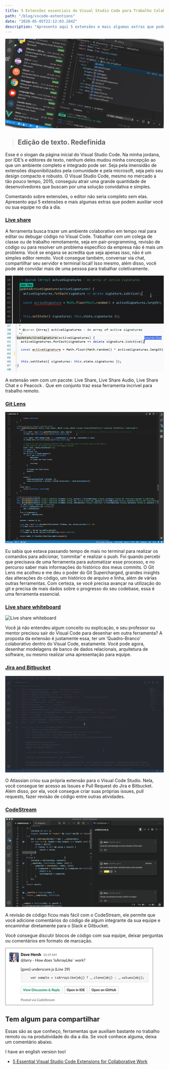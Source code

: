 ```yaml
---
title: 5 Extensões essenciais do Visual Studio Code para Trabalho Colaborativo
path: "/blog/vscode-extentions"
date: "2020-05-05T22:12:03.284Z"
description: "Apresento aqui 5 extensões e mais algumas extras que podem auxiliar você ou sua equipe no dia a dia."
---
```


![Visual Studio Extentions](./vscode-base.jpg)

> ## Edição de texto. Redefinida

Esse é o slogan da página inicial do Visual Studio Code. Na minha jordana, por IDE’s e editores de texto, nenhum deles mudou minha concepção ao que um ambiente completo e integrado pode ser. Seja pela imensidão de extensões disponibilizados pela comunidade e pela microsoft, seja pelo seu design compacto e robusto. O Visual Studio Code, mesmo no mercado a tão pouco tempo, 2015, conseguiu atrair uma grande quantidade de desenvolvedores que buscam por uma solução convidativa e simples.

Comentando sobre extensões, o editor não seria completo sem elas. Apresento aqui 5 extensões e mais algumas extras que podem auxiliar você ou sua equipe no dia a dia.

### [Live share](https://marketplace.visualstudio.com/items?itemName=MS-vsliveshare.vsliveshare-pack)

A ferramenta busca trazer um ambiente colaborativo em tempo real para editar ou debugar código no Visual Code. Trabalhar com um colega de classe ou de trabalho remotamente, seja em pair-programming, revisão de código ou para resolver um problema específico da empresa não é mais um problema. Você se engana se acredita que seja apenas isso, não é um simples editor remoto. Você consegue também, conversar via chat, compartilhar seu servidor e terminal local! Isso mesmo, além disso, você pode até convidar mais de uma pessoa para trabalhar coletivamente.

![Live Share](./liveshare.gif)

A extensão vem com um pacote: Live Share, Live Share Audio, Live Share Chat e o Peacock . Que em conjunto traz essa ferramenta incrível para trabalho remoto.

### [Git Lens](https://marketplace.visualstudio.com/items?itemName=eamodio.gitlens)

![Git lens](./gitlens.gif)

Eu sabia que estava passando tempo de mais no terminal para realizar os comandos para adicionar, ‘commitar’ e realizar o push. Foi quando percebi que precisava de uma ferramenta para automatizar esse processo, e no percurso saber mais informações do histórico dos meus commits. O Git Lens me acolheu e me deu o poder do Git Supercharged, grandes insights das alterações do código, um histórico de arquivo e linha, além de várias outras ferramentas. Com certeza, se você precisa avançar na utilização do git e precisa de mais dados sobre o progresso do seu codebase, essa é uma ferramenta essencial.

### [Live share whiteboard](https://marketplace.visualstudio.com/items?itemName=MS-vsliveshare.vsliveshare-pack)

![Live share whiteboard](./live-share-whiteboard.gif)

Você já não entendeu algum conceito ou explicação, e seu professor ou mentor precisou sair do Visual Code para desenhar em outra ferramenta? A proposta da extensão é justamente essa, ter um ‘Quadro-Branco’ colaborativo dentro do Visual Code, exatamente. Você pode agora, desenhar modelagens de banco de dados relacionais, arquitetura de software, ou mesmo realizar uma apresentação para equipe.

### [Jira and Bitbucket](https://marketplace.visualstudio.com/items?itemName=Atlassian.atlascode)

![Jira and Bitbucket](./jira-bitbucket.gif)

O Atlassian criou sua própria extensão para o Visual Code Studio. Nela, você consegue ter acesso as Issues e Pull Request do Jira e Bitbucket. Além disso, por ela, você consegue criar suas próprias issues, pull requests, fazer revisão de código entre outras atividades.

### [CodeStream](https://marketplace.visualstudio.com/items?itemName=CodeStream.codestream)

![CodeStream](./codestream.gif)

A revisão de código ficou mais fácil com o CodeStream, ele permite que você adicione comentários do código de algum integrante da sua equipe e encaminhar diretamente para o Slack e Gitbucket.

Você consegue discutir blocos de código com sua equipe, deixar perguntas ou comentários em formato de marcação.

![Slack Share](./slack-share.png)

## Tem algum para compartilhar

Essas são as que conheço, ferramentas que auxiliam bastante no trabalho remoto ou na produtividade do dia a dia. Se você conhece alguma, deixa um comentário abaixo.

I have an english version too!

- [5 Essential Visual Studio Code Extensions for Collaborative Work](https://dev.to/dheyson/5-essential-visual-studio-code-extensions-for-collaborative-work-59ba)

